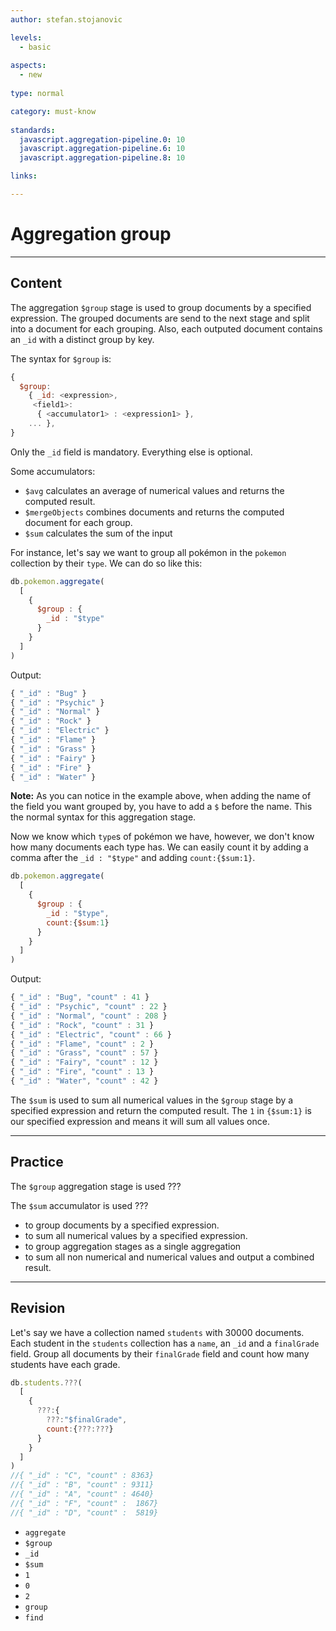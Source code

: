 ```yaml
---
author: stefan.stojanovic

levels:
  - basic
  
aspects:
  - new
    
type: normal

category: must-know
      
standards:
  javascript.aggregation-pipeline.0: 10
  javascript.aggregation-pipeline.6: 10
  javascript.aggregation-pipeline.8: 10

links:

---
```

# Aggregation group
---
## Content

The aggregation `$group` stage is used to group documents by a specified expression. The grouped documents are send to the next stage and split into a document for each grouping. Also, each outputed document contains an `_id` with a distinct group by key.

The syntax for `$group` is:
```javascript
{ 
  $group: 
    { _id: <expression>,
     <field1>: 
      { <accumulator1> : <expression1> }, 
    ... }, 
}
```

Only the `_id` field is mandatory. Everything else is optional.

Some accumulators:
- `$avg` calculates an average of numerical values and returns the computed result.
- `$mergeObjects` combines documents and returns the computed document for each group.
- `$sum` calculates the sum of the input

For instance, let's say we want to group all pokémon in the `pokemon` collection by their `type`. We can do so like this:
```javascript
db.pokemon.aggregate(
  [
    {
      $group : {
        _id : "$type"
      }
    }
  ]
)
```
Output:
```javascript
{ "_id" : "Bug" }
{ "_id" : "Psychic" }
{ "_id" : "Normal" }
{ "_id" : "Rock" }
{ "_id" : "Electric" }
{ "_id" : "Flame" }
{ "_id" : "Grass" }
{ "_id" : "Fairy" }
{ "_id" : "Fire" }
{ "_id" : "Water" }
```

**Note:** As you can notice in the example above, when adding the name of the field you want grouped by, you have to add a `$` before the name. This the normal syntax for this aggregation stage.

Now we know which `type`s of pokémon we have, however, we don't know how many documents each type has. We can easily count it by adding a comma after the `_id : "$type"` and adding `count:{$sum:1}`.

```javascript
db.pokemon.aggregate(
  [
    {
      $group : {
        _id : "$type",
        count:{$sum:1}
      }
    }
  ]
)
```
Output:
```javascript
{ "_id" : "Bug", "count" : 41 }
{ "_id" : "Psychic", "count" : 22 }
{ "_id" : "Normal", "count" : 208 }
{ "_id" : "Rock", "count" : 31 }
{ "_id" : "Electric", "count" : 66 }
{ "_id" : "Flame", "count" : 2 }
{ "_id" : "Grass", "count" : 57 }
{ "_id" : "Fairy", "count" : 12 }
{ "_id" : "Fire", "count" : 13 }
{ "_id" : "Water", "count" : 42 }
```

The `$sum` is used to sum all numerical values in the `$group` stage by a specified expression and return the computed result. The `1` in `{$sum:1}` is our specified expression and means it will sum all values once.


---
## Practice

The `$group` aggregation stage is used ???

The `$sum` accumulator is used ???

* to group documents by a specified expression.
* to sum all numerical values by a specified expression.
* to group aggregation stages as a single aggregation
* to sum all non numerical and numerical values and output a combined result.

---
## Revision

Let's say we have a collection named `students` with 30000 documents. Each student in the `students` collection has a `name`, an `_id` and a `finalGrade` field. Group all documents by their `finalGrade` field and count how many students have each grade.

```javascript
db.students.???(
  [
    {
      ???:{
        ???:"$finalGrade",
        count:{???:???}
      }
    }
  ]
)
//{ "_id" : "C", "count" : 8363}
//{ "_id" : "B", "count" : 9311}
//{ "_id" : "A", "count" : 4640}
//{ "_id" : "F", "count" :  1867}
//{ "_id" : "D", "count" :  5819}
```

* `aggregate`
* `$group`
* `_id`
* `$sum`
* `1`
* `0`
* `2`
* `group`
* `find`